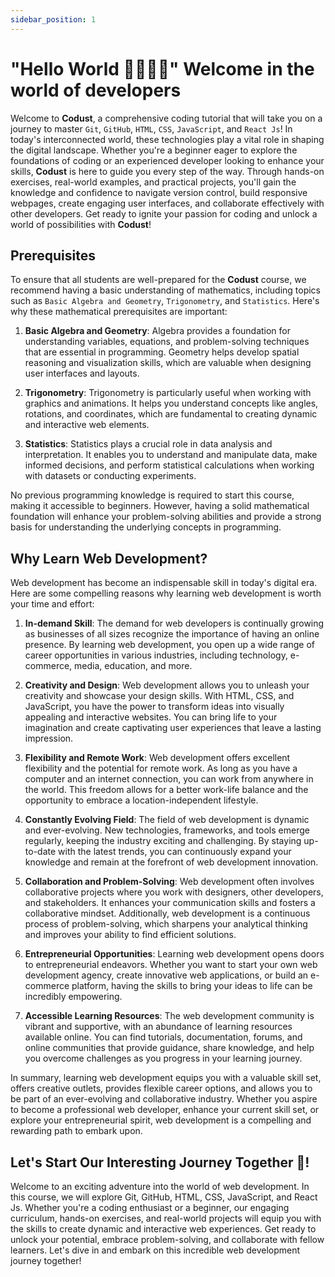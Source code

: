 ```yaml
---
sidebar_position: 1
---
```


# "Hello World 🙋‍♂️🙋‍♀️" Welcome in the world of developers

Welcome to **Codust**, a comprehensive coding tutorial that will take you on a journey to master `Git`, `GitHub`, `HTML`, `CSS`, `JavaScript`, and `React Js`! In today's interconnected world, these technologies play a vital role in shaping the digital landscape. Whether you're a beginner eager to explore the foundations of coding or an experienced developer looking to enhance your skills, **Codust** is here to guide you every step of the way. Through hands-on exercises, real-world examples, and practical projects, you'll gain the knowledge and confidence to navigate version control, build responsive webpages, create engaging user interfaces, and collaborate effectively with other developers. Get ready to ignite your passion for coding and unlock a world of possibilities with **Codust**!

## Prerequisites

To ensure that all students are well-prepared for the **Codust** course, we recommend having a basic understanding of mathematics, including topics such as `Basic Algebra and Geometry`, `Trigonometry`, and `Statistics`. Here's why these mathematical prerequisites are important:

1. **Basic Algebra and Geometry**: Algebra provides a foundation for understanding variables, equations, and problem-solving techniques that are essential in programming. Geometry helps develop spatial reasoning and visualization skills, which are valuable when designing user interfaces and layouts.

2. **Trigonometry**: Trigonometry is particularly useful when working with graphics and animations. It helps you understand concepts like angles, rotations, and coordinates, which are fundamental to creating dynamic and interactive web elements.

3. **Statistics**: Statistics plays a crucial role in data analysis and interpretation. It enables you to understand and manipulate data, make informed decisions, and perform statistical calculations when working with datasets or conducting experiments.

No previous programming knowledge is required to start this course, making it accessible to beginners. However, having a solid mathematical foundation will enhance your problem-solving abilities and provide a strong basis for understanding the underlying concepts in programming.

## Why Learn Web Development?

Web development has become an indispensable skill in today's digital era. Here are some compelling reasons why learning web development is worth your time and effort:

1. **In-demand Skill**: The demand for web developers is continually growing as businesses of all sizes recognize the importance of having an online presence. By learning web development, you open up a wide range of career opportunities in various industries, including technology, e-commerce, media, education, and more.

2. **Creativity and Design**: Web development allows you to unleash your creativity and showcase your design skills. With HTML, CSS, and JavaScript, you have the power to transform ideas into visually appealing and interactive websites. You can bring life to your imagination and create captivating user experiences that leave a lasting impression.

3. **Flexibility and Remote Work**: Web development offers excellent flexibility and the potential for remote work. As long as you have a computer and an internet connection, you can work from anywhere in the world. This freedom allows for a better work-life balance and the opportunity to embrace a location-independent lifestyle.

4. **Constantly Evolving Field**: The field of web development is dynamic and ever-evolving. New technologies, frameworks, and tools emerge regularly, keeping the industry exciting and challenging. By staying up-to-date with the latest trends, you can continuously expand your knowledge and remain at the forefront of web development innovation.

5. **Collaboration and Problem-Solving**: Web development often involves collaborative projects where you work with designers, other developers, and stakeholders. It enhances your communication skills and fosters a collaborative mindset. Additionally, web development is a continuous process of problem-solving, which sharpens your analytical thinking and improves your ability to find efficient solutions.

6. **Entrepreneurial Opportunities**: Learning web development opens doors to entrepreneurial endeavors. Whether you want to start your own web development agency, create innovative web applications, or build an e-commerce platform, having the skills to bring your ideas to life can be incredibly empowering.

7. **Accessible Learning Resources**: The web development community is vibrant and supportive, with an abundance of learning resources available online. You can find tutorials, documentation, forums, and online communities that provide guidance, share knowledge, and help you overcome challenges as you progress in your learning journey.

In summary, learning web development equips you with a valuable skill set, offers creative outlets, provides flexible career options, and allows you to be part of an ever-evolving and collaborative industry. Whether you aspire to become a professional web developer, enhance your current skill set, or explore your entrepreneurial spirit, web development is a compelling and rewarding path to embark upon.

## Let's Start Our Interesting Journey Together 🎉!

Welcome to an exciting adventure into the world of web development. In this course, we will explore Git, GitHub, HTML, CSS, JavaScript, and React Js. Whether you're a coding enthusiast or a beginner, our engaging curriculum, hands-on exercises, and real-world projects will equip you with the skills to create dynamic and interactive web experiences. Get ready to unlock your potential, embrace problem-solving, and collaborate with fellow learners. Let's dive in and embark on this incredible web development journey together!
